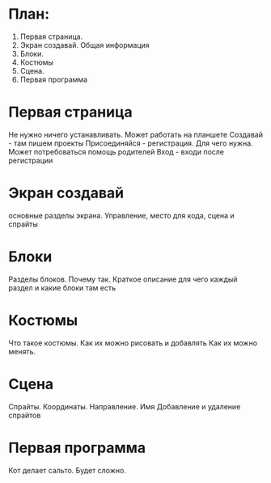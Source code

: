 # План:
1. Первая страница. 
2. Экран создавай. Общая информация
3. Блоки.
4. Костюмы
5. Сцена. 
6. Первая программа

# Первая страница
Не нужно ничего устанавливать. Может работать на планшете
Создавай - там пишем проекты
Присоединяйся - регистрация. Для чего нужна. Может потребоваться помощь родителей
Вход - входи после регистрации

# Экран создавай
основные разделы экрана. Управление, место для кода, сцена и спрайты

# Блоки 
Разделы блоков. Почему так. 
Краткое описание для чего каждый раздел и какие блоки там есть

# Костюмы
Что такое костюмы. Как их можно рисовать и добавлять
Как их можно менять. 

# Сцена
Спрайты. Координаты. Направление. Имя
Добавление и удаление спрайтов

# Первая программа
Кот делает сальто. Будет сложно. 
